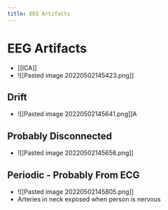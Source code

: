 ```yaml
---
title: EEG Artifacts
---
```


# EEG Artifacts
- [[ICA]]
- ![[Pasted image 20220502145423.png]]

## Drift
- ![[Pasted image 20220502145641.png]]A

## Probably Disconnected
- ![[Pasted image 20220502145656.png]]

## Periodic - Probably From ECG
- ![[Pasted image 20220502145805.png]]
- Arteries in neck exposed when person is nervous
































